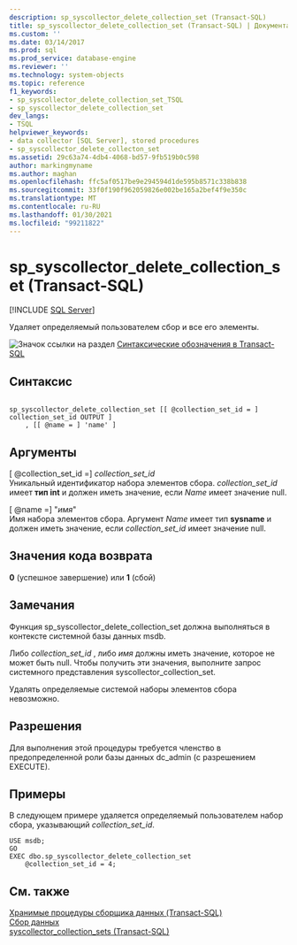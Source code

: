 ```yaml
---
description: sp_syscollector_delete_collection_set (Transact-SQL)
title: sp_syscollector_delete_collection_set (Transact-SQL) | Документация Майкрософт
ms.custom: ''
ms.date: 03/14/2017
ms.prod: sql
ms.prod_service: database-engine
ms.reviewer: ''
ms.technology: system-objects
ms.topic: reference
f1_keywords:
- sp_syscollector_delete_collection_set_TSQL
- sp_syscollector_delete_collection_set
dev_langs:
- TSQL
helpviewer_keywords:
- data collector [SQL Server], stored procedures
- sp_syscollector_delete_collecton_set
ms.assetid: 29c63a74-4db4-4068-bd57-9fb519b0c598
author: markingmyname
ms.author: maghan
ms.openlocfilehash: ffc5af0517be9e294594d1de595b8571c338b838
ms.sourcegitcommit: 33f0f190f962059826e002be165a2bef4f9e350c
ms.translationtype: MT
ms.contentlocale: ru-RU
ms.lasthandoff: 01/30/2021
ms.locfileid: "99211822"
---
```

# <a name="sp_syscollector_delete_collection_set-transact-sql"></a>sp_syscollector_delete_collection_set (Transact-SQL)
[!INCLUDE [SQL Server](../../includes/applies-to-version/sqlserver.md)]

  Удаляет определяемый пользователем сбор и все его элементы.  
  
 ![Значок ссылки на раздел](../../database-engine/configure-windows/media/topic-link.gif "Значок ссылки на раздел") [Синтаксические обозначения в Transact-SQL](../../t-sql/language-elements/transact-sql-syntax-conventions-transact-sql.md)  
  
## <a name="syntax"></a>Синтаксис  
  
```  
  
sp_syscollector_delete_collection_set [[ @collection_set_id = ] collection_set_id OUTPUT ]  
    , [[ @name = ] 'name' ]  
```  
  
## <a name="arguments"></a>Аргументы  
 [ @collection_set_id =] *collection_set_id*  
 Уникальный идентификатор набора элементов сбора. *collection_set_id* имеет **тип int** и должен иметь значение, если *Name* имеет значение null.  
  
 [ @name =] "*имя*"  
 Имя набора элементов сбора. Аргумент *Name* имеет тип **sysname** и должен иметь значение, если *collection_set_id* имеет значение null.  
  
## <a name="return-code-values"></a>Значения кода возврата  
 **0** (успешное завершение) или **1** (сбой)  
  
## <a name="remarks"></a>Замечания  
 Функция sp_syscollector_delete_collection_set должна выполняться в контексте системной базы данных msdb.  
  
 Либо *collection_set_id* , либо *имя* должны иметь значение, которое не может быть null. Чтобы получить эти значения, выполните запрос системного представления syscollector_collection_set.  
  
 Удалять определяемые системой наборы элементов сбора невозможно.  
  
## <a name="permissions"></a>Разрешения  
 Для выполнения этой процедуры требуется членство в предопределенной роли базы данных dc_admin (с разрешением EXECUTE).  
  
## <a name="examples"></a>Примеры  
 В следующем примере удаляется определяемый пользователем набор сбора, указывающий *collection_set_id*.  
  
```  
USE msdb;  
GO  
EXEC dbo.sp_syscollector_delete_collection_set  
    @collection_set_id = 4;  
```  
  
## <a name="see-also"></a>См. также  
 [Хранимые процедуры сборщика данных (Transact-SQL)](../../relational-databases/system-stored-procedures/data-collector-stored-procedures-transact-sql.md)   
 [Сбор данных](../../relational-databases/data-collection/data-collection.md)   
 [syscollector_collection_sets (Transact-SQL)](../../relational-databases/system-catalog-views/syscollector-collection-sets-transact-sql.md)  
  
  
